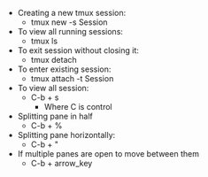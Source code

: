 - Creating a new tmux session:
	- tmux new -s Session
- To view all running sessions:
	- tmux ls 
- To exit session without closing it:
	- tmux detach
- To enter existing session:
	- tmux attach -t Session
- To view all session:
	- C-b + s
		- Where C is control
- Splitting pane in half
	- C-b + %
- Splitting pane horizontally:
	- C-b + "
- If multiple panes are open to move between them
	- C-b + arrow_key 